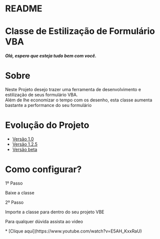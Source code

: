 # README

<h1 style={align: "center", color: "blue"}>Classe de Estilização de Formulário VBA</h1>

<h5>Olá, espero que esteja tudo bem com você.</h5>

# Sobre
<p>Neste Projeto desejo trazer uma ferramenta de desenvolvimento e estilização de seus formulário VBA. <br />
Além de lhe economizar o tempo com os desenho, esta classe aumenta bastante a performance do seu formulário
</p>

# Evolução do Projeto

* [Versão 1.0](#Sobre)
* [Versão 1.2.5](#Versao)
* [Versão beta](#versaobeta)

# Como configurar?

<p>1º Passo</p>
Baixe a classe


<p>2º Passo</p>
<p>Importe a classe para dentro do seu projeto VBE</p>
<p>Para qualquer dúvida assista ao video </p>
* [Clique aqui](https://www.youtube.com/watch?v=E5AH_KxxRaU)



